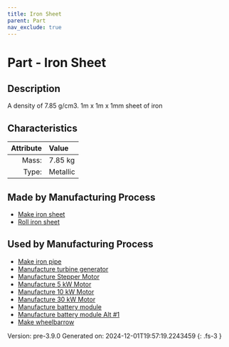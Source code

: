 ```yaml
---
title: Iron Sheet
parent: Part
nav_exclude: true
---
```

# Part - Iron Sheet

## Description
A density of 7.85 g/cm3. 1m x 1m x 1mm sheet of iron

## Characteristics

| Attribute      | Value |
|--------:|:------|
|Mass:|7.85 kg|
|Type:|Metallic|

## Made by Manufacturing Process

- [Make iron sheet](../process/make-iron-sheet.html)
- [Roll iron sheet](../process/roll-iron-sheet.html)

## Used by Manufacturing Process

- [Make iron pipe](../process/make-iron-pipe.html)
- [Manufacture turbine generator](../process/manufacture-turbine-generator.html)
- [Manufacture Stepper Motor](../process/manufacture-stepper-motor.html)
- [Manufacture 5 kW Motor](../process/manufacture-5-kw-motor.html)
- [Manufacture 10 kW Motor](../process/manufacture-10-kw-motor.html)
- [Manufacture 30 kW Motor](../process/manufacture-30-kw-motor.html)
- [Manufacture battery module](../process/manufacture-battery-module.html)
- [Manufacture battery module Alt #1](../process/manufacture-battery-module-alt--1.html)
- [Make wheelbarrow](../process/make-wheelbarrow.html)


Version: pre-3.9.0 Generated on: 2024-12-01T19:57:19.2243459
{: .fs-3 }

